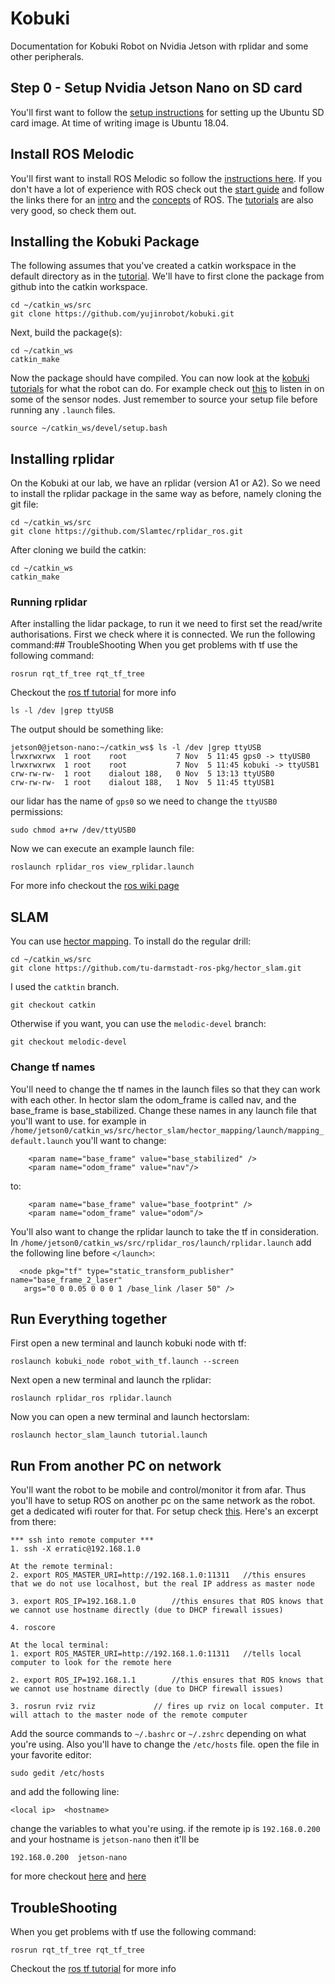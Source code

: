 # Kobuki
Documentation for Kobuki Robot on Nvidia Jetson with rplidar and some other peripherals.

## Step 0 - Setup Nvidia Jetson Nano on SD card

You'll first want to follow the [setup instructions](https://developer.nvidia.com/embedded/learn/get-started-jetson-nano-devkit#write) for setting up the Ubuntu SD card image. At time of writing image is Ubuntu 18.04.

## Install ROS Melodic

You'll first want to install ROS Melodic so follow the [instructions here](http://wiki.ros.org/melodic/Installation/Ubuntu).
If you don't have a lot of experience with ROS check out the [start guide](http://wiki.ros.org/ROS/StartGuide) and follow the links there for an [intro](http://wiki.ros.org/ROS/Introduction) and the [concepts](http://wiki.ros.org/ROS/Concepts) of ROS.
The [tutorials](http://wiki.ros.org/ROS/Tutorials) are also very good, so check them out.

## Installing the Kobuki Package

The following assumes that you've created a catkin workspace in the default directory as in the [tutorial](http://wiki.ros.org/ROS/Tutorials/InstallingandConfiguringROSEnvironment).
We'll have to first clone the package from github into the catkin workspace. 
```
cd ~/catkin_ws/src
git clone https://github.com/yujinrobot/kobuki.git
```
Next, build the package(s):

```
cd ~/catkin_ws
catkin_make
```
Now the package should have compiled. You can now look at the [kobuki tutorials](https://wiki.ros.org/kobuki/Tutorials) for what the robot can do. For example check out [this](https://wiki.ros.org/kobuki/Tutorials/Examine%20Kobuki) to listen in on some of the sensor nodes. Just remember to source your setup file before running any `.launch` files.
```
source ~/catkin_ws/devel/setup.bash
```

## Installing rplidar

On the Kobuki at our lab, we have an rplidar (version A1 or A2). So we need to install the rplidar package in the same way as before, namely cloning the git file:
```
cd ~/catkin_ws/src
git clone https://github.com/Slamtec/rplidar_ros.git
```
After cloning we build the catkin:
```
cd ~/catkin_ws
catkin_make
```

### Running rplidar
After installing the lidar package, to run it we need to first set the read/write authorisations. First we check where it is connected. We run the following command:## TroubleShooting
When you get problems with tf use the following command:

    rosrun rqt_tf_tree rqt_tf_tree

Checkout the [ros tf tutorial](http://wiki.ros.org/tf/Tutorials/Introduction%20to%20tf) for more info
```
ls -l /dev |grep ttyUSB
```
The output should be something like:
```console
jetson0@jetson-nano:~/catkin_ws$ ls -l /dev |grep ttyUSB
lrwxrwxrwx  1 root    root           7 Nov  5 11:45 gps0 -> ttyUSB0
lrwxrwxrwx  1 root    root           7 Nov  5 11:45 kobuki -> ttyUSB1
crw-rw-rw-  1 root    dialout 188,   0 Nov  5 13:13 ttyUSB0
crw-rw-rw-  1 root    dialout 188,   1 Nov  5 11:45 ttyUSB1
```
our lidar has the name of `gps0` so we need to change the `ttyUSB0` permissions:
```
sudo chmod a+rw /dev/ttyUSB0
```
Now we can execute an example launch file:
```
roslaunch rplidar_ros view_rplidar.launch
```

For more info checkout the [ros wiki page](http://wiki.ros.org/rplidar)

## SLAM
You can use [hector mapping](http://wiki.ros.org/hector_mapping).
To install do the regular drill: 
```
cd ~/catkin_ws/src
git clone https://github.com/tu-darmstadt-ros-pkg/hector_slam.git
```
I used the `catktin` branch. 
```
git checkout catkin
```
Otherwise if you want, you can use the `melodic-devel` branch:
```
git checkout melodic-devel
```

### Change tf names

You'll need to change the tf names in the launch files so that they can work with each other.
In hector slam the odom_frame is called nav, and the base_frame is base_stabilized. Change these names in any launch file that you'll want to use. for example in `/home/jetson0/catkin_ws/src/hector_slam/hector_mapping/launch/mapping_default.launch` you'll want to change:

```
    <param name="base_frame" value="base_stabilized" />
    <param name="odom_frame" value="nav"/>
```

to:
```
    <param name="base_frame" value="base_footprint" />
    <param name="odom_frame" value="odom"/>
```

You'll also want to change the rplidar launch to take the tf in consideration. In `/home/jetson0/catkin_ws/src/rplidar_ros/launch/rplidar.launch` add the following line before `</launch>`:
```
  <node pkg="tf" type="static_transform_publisher" name="base_frame_2_laser"
   args="0 0 0.05 0 0 0 1 /base_link /laser 50" />
```

## Run Everything together
First open a new terminal and launch kobuki node with tf:

    roslaunch kobuki_node robot_with_tf.launch --screen
    
Next open a new terminal and launch the rplidar:

    roslaunch rplidar_ros rplidar.launch
    
Now you can open a new terminal and launch hectorslam:

    roslaunch hector_slam_launch tutorial.launch


## Run From another PC on network
You'll want the robot to be mobile and control/monitor it from afar. Thus you'll have to setup ROS on another pc on the same network as the robot. get a dedicated wifi router for that. For setup check [this](http://users.umiacs.umd.edu/~cteo/umd-erratic-ros-data/README-rvis-remote).
Here's an excerpt from there:
```
*** ssh into remote computer ***
1. ssh -X erratic@192.168.1.0

At the remote terminal:
2. export ROS_MASTER_URI=http://192.168.1.0:11311   //this ensures that we do not use localhost, but the real IP address as master node

3. export ROS_IP=192.168.1.0 		//this ensures that ROS knows that we cannot use hostname directly (due to DHCP firewall issues)

4. roscore

At the local terminal:
1. export ROS_MASTER_URI=http://192.168.1.0:11311   //tells local computer to look for the remote here

2. export ROS_IP=192.168.1.1		//this ensures that ROS knows that we cannot use hostname directly (due to DHCP firewall issues)

3. rosrun rviz rviz 			// fires up rviz on local computer. It will attach to the master node of the remote computer
```
Add the source commands to `~/.bashrc` or `~/.zshrc` depending on what you're using.
Also you'll have to change the `/etc/hosts` file. open the file in your favorite editor:

    sudo gedit /etc/hosts
    
and add the following line:

    <local ip>  <hostname>
    
change the variables to what you're using. if the remote ip is `192.168.0.200` and your hostname is `jetson-nano` then it'll be

    192.168.0.200  jetson-nano

for more checkout [here](https://husarion.com/tutorials/ros-tutorials/5-running-ros-on-multiple-machines/) and [here](https://github.com/ut-ims-robotics/tutorials/wiki/Running-ROS-over-multiple-computers)


## TroubleShooting
When you get problems with tf use the following command:

    rosrun rqt_tf_tree rqt_tf_tree

Checkout the [ros tf tutorial](http://wiki.ros.org/tf/Tutorials/Introduction%20to%20tf) for more info


